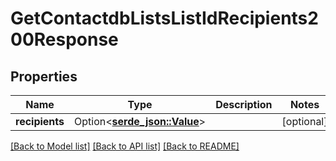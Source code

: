 # GetContactdbListsListIdRecipients200Response

## Properties

Name | Type | Description | Notes
------------ | ------------- | ------------- | -------------
**recipients** | Option<[**serde_json::Value**](.md)> |  | [optional]

[[Back to Model list]](../README.md#documentation-for-models) [[Back to API list]](../README.md#documentation-for-api-endpoints) [[Back to README]](../README.md)


